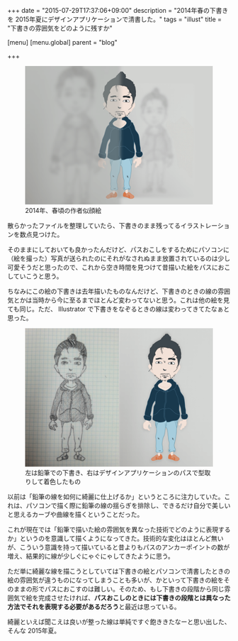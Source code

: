 +++
date = "2015-07-29T17:37:06+09:00"
description = "2014年春の下書きを 2015年夏にデザインアプリケーションで清書した。"
tags = "illust"
title = "下書きの雰囲気をどのように残すか"

[menu]
  [menu.global]
    parent = "blog"

+++

<figure>
  <img src="/images/blog/impression-of-illustration-from-draft/image.png" alt="">
  <figcaption>2014年、春頃の作者似顔絵</figcaption>
</figure>

散らかったファイルを整理していたら、下書きのまま残ってるイラストレーションを数点見つけた。

そのままにしておいても良かったんだけど、パスおこしをするためにパソコンに（絵を撮った）写真が送られたのにそれがなされぬまま放置されているのは少し可愛そうだと思ったので、これから空き時間を見つけて昔描いた絵をパスにおこしていこうと思う。

ちなみにこの絵の下書きは去年描いたものなんだけど、下書きのときの線の雰囲気とかは当時から今に至るまでほとんど変わってないと思う。これは他の絵を見ても同じ。ただ、 Illustrator で下書きをなぞるときの線は変わってきてたなぁと思った。

<figure>
  <img src="/images/blog/impression-of-illustration-from-draft/comparison.png" alt="">
  <figcaption>左は鉛筆での下書き、右はデザインアプリケーションのパスで型取りして着色したもの</figcaption>
</figure>

以前は「鉛筆の線を如何に綺麗に仕上げるか」というところに注力していた。これは、パソコンで描く際に鉛筆の線の揺らぎを排除し、できるだけ自分で美しいと思えるカーブや曲線を描くということだった。

これが現在では「鉛筆で描いた絵の雰囲気を異なった技術でどのように表現するか」というのを意識して描くようになってきた。技術的な変化はほとんど無いが、こういう意識を持って描いていると昔よりもパスのアンカーポイントの数が増え、結果的に線が少しぐにゃぐにゃしてきたように思う。

ただ単に綺麗な線を描こうとしていては下書きの絵とパソコンで清書したときの絵の雰囲気が違うものになってしまうことも多いが、かといって下書きの絵をそのままの形でパスにおこすのは難しい。そのため、もし下書きの段階から同じ雰囲気で絵を完成させたければ、**パスおこしのときには下書きの段階とは異なった方法でそれを表現する必要があるだろう**と最近は思っている。

綺麗といえば聞こえは良いが整った線は単純ですぐ飽ききたなーと思い出した、そんな 2015年夏。
